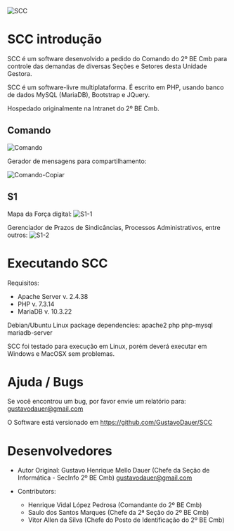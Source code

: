 ![SCC](https://github.com/user-attachments/assets/a7600e51-a429-45b4-b4e5-3e1db4ca743a)

SCC introdução
===========================
SCC é um software desenvolvido a pedido do Comando do 2º BE Cmb para controle 
das demandas de diversas Seções e Setores desta Unidade Gestora.

SCC é um software-livre multiplataforma.
É escrito em PHP, usando banco de dados MySQL (MariaDB), Bootstrap e JQuery.

Hospedado originalmente na Intranet do 2º BE Cmb.

Comando
----------------------

![Comando](https://github.com/user-attachments/assets/72333e77-d481-4885-b609-48f95972fd7d)

Gerador de mensagens para compartilhamento:

![Comando-Copiar](https://github.com/user-attachments/assets/fa31ab26-b1e9-412c-bf72-2c2310395357)

S1
----------------------
Mapa da Força digital:
![S1-1](https://github.com/user-attachments/assets/3142c5f6-88fb-4e49-98a5-63c3441c699e)

Gerenciador de Prazos de Sindicâncias, Processos Administrativos, entre outros:
![S1-2](https://github.com/user-attachments/assets/07764b30-ceee-4262-8c8f-4d57f2fc3059)


Executando SCC
======================

Requisitos:
* Apache Server v. 2.4.38
* PHP v. 7.3.14
* MariaDB v. 10.3.22
 
Debian/Ubuntu Linux package dependencies:
apache2 php php-mysql mariadb-server 

SCC foi testado para execução em Linux, porém deverá executar em Windows e 
MacOSX sem problemas.

Ajuda / Bugs
======================

Se você encontrou um bug, por favor envie um relatório para: 
gustavodauer@gmail.com

O Software está versionado em https://github.com/GustavoDauer/SCC
  
Desenvolvedores
======================

- Autor Original: 
Gustavo Henrique Mello Dauer (Chefe da Seção de Informática - SecInfo 2º BE Cmb)
<gustavodauer@gmail.com>

- Contributors:
  * Henrique Vidal López Pedrosa (Comandante do 2º BE Cmb)
  * Saulo dos Santos Marques (Chefe da 2ª Seção do 2º BE Cmb)
  * Vitor Allen da Silva (Chefe do Posto de Identificação do 2º BE Cmb)
